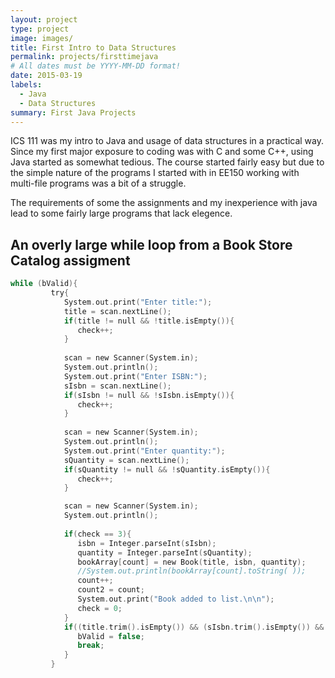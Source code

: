 ```yaml
---
layout: project
type: project
image: images/
title: First Intro to Data Structures
permalink: projects/firsttimejava
# All dates must be YYYY-MM-DD format!
date: 2015-03-19
labels:
  - Java
  - Data Structures
summary: First Java Projects
---
```


<div class="ui small rounded images">
</div>

  ICS 111 was my intro to Java and usage of data structures in a practical way.  Since my first major
  exposure to coding was with C and some C++, using Java started as somewhat tedious.  The course started
  fairly easy but due to the simple nature of the programs I started with in EE150 working with multi-file
  programs was a bit of a struggle.

The requirements of some the assignments and my inexperience with java lead to some fairly large programs
that lack elegence.

An overly large while loop from a Book Store Catalog assigment
-----------------------------------------------------------------------------------------------------------
```C
while (bValid){
         try{
            System.out.print("Enter title:");
            title = scan.nextLine();
            if(title != null && !title.isEmpty()){
               check++;
            }
            
            scan = new Scanner(System.in);
            System.out.println();
            System.out.print("Enter ISBN:");
            sIsbn = scan.nextLine();
            if(sIsbn != null && !sIsbn.isEmpty()){
               check++;
            }
            
            scan = new Scanner(System.in);
            System.out.println();
            System.out.print("Enter quantity:");
            sQuantity = scan.nextLine();
            if(sQuantity != null && !sQuantity.isEmpty()){
               check++;
            }

            scan = new Scanner(System.in);
            System.out.println();
            
            if(check == 3){
               isbn = Integer.parseInt(sIsbn);
               quantity = Integer.parseInt(sQuantity);
               bookArray[count] = new Book(title, isbn, quantity);
               //System.out.println(bookArray[count].toString( ));
               count++;
               count2 = count;
               System.out.print("Book added to list.\n\n");
               check = 0;
            }
            if((title.trim().isEmpty()) && (sIsbn.trim().isEmpty()) && (sQuantity.trim().isEmpty())){
               bValid = false;
               break;
            }
         }
```
